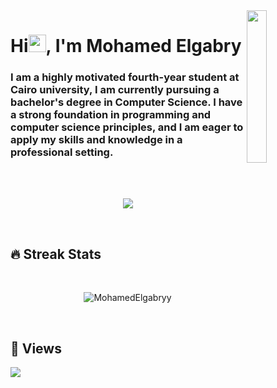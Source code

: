 <img src="https://github.com/MohamedElgabryy/MohamedElgabryy/blob/main/memoji.png" align="right" width="25%"/>

<h1 align="left">Hi<img src="https://media.giphy.com/media/hvRJCLFzcasrR4ia7z/giphy.gif" width="28">, I'm Mohamed Elgabry</h1>
<h3 align="left">I am a highly motivated fourth-year student at Cairo university, I am currently pursuing a bachelor's degree in Computer Science. I have a strong foundation in programming and computer science principles, and I am eager to apply my skills and knowledge in a professional setting.</h3>
<!--
<p align="center">
  <a href="https://github.com/DenverCoder1/readme-typing-svg"><img src="https://readme-typing-svg.demolab.com/?lines=Full-stack%20web%20and%20app%20developer;Experienced%20UI%2FUX%20Designer;10%2B%20years%20of%20coding%20experience;Always%20learning%20new%20things&font=Fira%20Code&center=true&width=440&height=45&color=f75c7e&vCenter=true&size=22&pause=1000"></a>
</p>
-->
<br/>
<br/>

<p align="center">
<a href="https://github.com/MohamedElgabryy">
    <img src="https://github-stats-alpha.vercel.app/api?username=MohamedElgabryy&cc=22272e&tc=37BCF6&ic=fff&bc=0000">
</a>
</p>
<br/>


<!-- ## 💁🏼‍♂️ About Me -->

<!-- -  I’m currently mastering **Java Script** -->

<!-- -  How to reach me **mohamedd.elgabryy@gmail.com**

-  All of my projects are available at **[My Portfolio](https://myportfolio-ten-ochre.vercel.app/)** -->

<!-- - 🔭 I’m currently working on **[]()**
 -->
<!-- -  I’m looking to collaborate on **Open Source Projects** -->






## 🔥 Streak Stats
<br/>
<p align="center"><img src="https://github-readme-streak-stats.herokuapp.com/?user=MohamedElgabryy&theme=algolia" alt="MohamedElgabryy" /></p>
<br/>
<!-- <p align="center">
<a href="https://github.com/MohamedElgabryy">
    <img src="https://github-stats-alpha.vercel.app/api?username=MohamedElgabryy&cc=22272e&tc=37BCF6&ic=fff&bc=0000">
</a>
</p> -->

## 👀 Views 
<a href="https://github.com/Meghna-DAS/github-profile-views-counter">
    <img src="https://komarev.com/ghpvc/?username=MohamedElgabryy">
</a>


 

